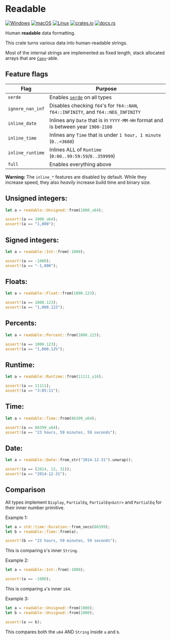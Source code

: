 # Readable
[![Windows](https://github.com/hinto-janai/readable/actions/workflows/windows.yml/badge.svg)](https://github.com/hinto-janai/readable/actions/workflows/windows.yml) [![macOS](https://github.com/hinto-janai/readable/actions/workflows/macos.yml/badge.svg)](https://github.com/hinto-janai/readable/actions/workflows/macos.yml) [![Linux](https://github.com/hinto-janai/readable/actions/workflows/linux.yml/badge.svg)](https://github.com/hinto-janai/readable/actions/workflows/linux.yml) [![crates.io](https://img.shields.io/crates/v/readable.svg)](https://crates.io/crates/readable) [![docs.rs](https://docs.rs/readable/badge.svg)](https://docs.rs/readable)

Human **readable** data formatting.

This crate turns various data into human-readable strings.

Most of the internal strings are implemented as fixed length, stack allocated arrays that are [`Copy`](https://doc.rust-lang.org/stable/std/marker/trait.Copy.html)-able.

## Feature flags
| Flag             | Purpose |
|------------------|---------|
| `serde`          | Enables [`serde`](https://docs.rs/serde) on all types
| `ignore_nan_inf` | Disables checking `f64`'s for `f64::NAN`, `f64::INFINITY`, and `f64::NEG_INFINITY`
| `inline_date`    | Inlines any `Date` that is in `YYYY-MM-HH` format and is between year `1900-2100`
| `inline_time`    | Inlines any `Time` that is under `1 hour, 1 minute` (`0..=3660`)
| `inline_runtime` | Inlines ALL of `Runtime` (`0:00..99:59:59`/`0..359999`)
| `full`           | Enables everything above

**Warning:** The `inline_*` features are disabled by default. While they increase speed,
they also _heavily_ increase build time and binary size.

## Unsigned integers:
```rust
let a = readable::Unsigned::from(1000_u64);

assert!(a == 1000_u64);
assert!(a == "1,000");
```

## Signed integers:
```rust
let a = readable::Int::from(-1000);

assert!(a == -1000);
assert!(a == "-1,000");
```

## Floats:
```rust
let a = readable::Float::from(1000.123);

assert!(a == 1000.123);
assert!(a == "1,000.123");
```

## Percents:
```rust
let a = readable::Percent::from(1000.123);

assert!(a == 1000.123);
assert!(a == "1,000.12%");
```

## Runtime:
```rust
let a = readable::Runtime::from(11111_u16);

assert!(a == 11111);
assert!(a == "3:05:11");
```

## Time:
```rust
let a = readable::Time::from(86399_u64);

assert!(a == 86399_u64);
assert!(a == "23 hours, 59 minutes, 59 seconds");
```

## Date:
```rust
let a = readable::Date::from_str("2014-12-31").unwrap();

assert!(a == (2014, 12, 31));
assert!(a == "2014-12-31");
```

## Comparison
All types implement `Display`, `PartialEq`, `PartialEq<&str>` and `PartialEq` for their inner number primitive.

Example 1:
```rust
let a = std::time::Duration::from_secs(86399);
let b = readable::Time::from(a);

assert!(b == "23 hours, 59 minutes, 59 seconds");
```
This is comparing `b`'s inner `String`.

Example 2:
```rust
let a = readable::Int::from(-1000);

assert!(a == -1000);
```
This is comparing `a`'s inner `i64`.

Example 3:
```rust
let a = readable::Unsigned::from(1000);
let b = readable::Unsigned::from(1000);

assert!(a == b);
```
This compares both the `u64` AND `String` inside `a` and `b`.
